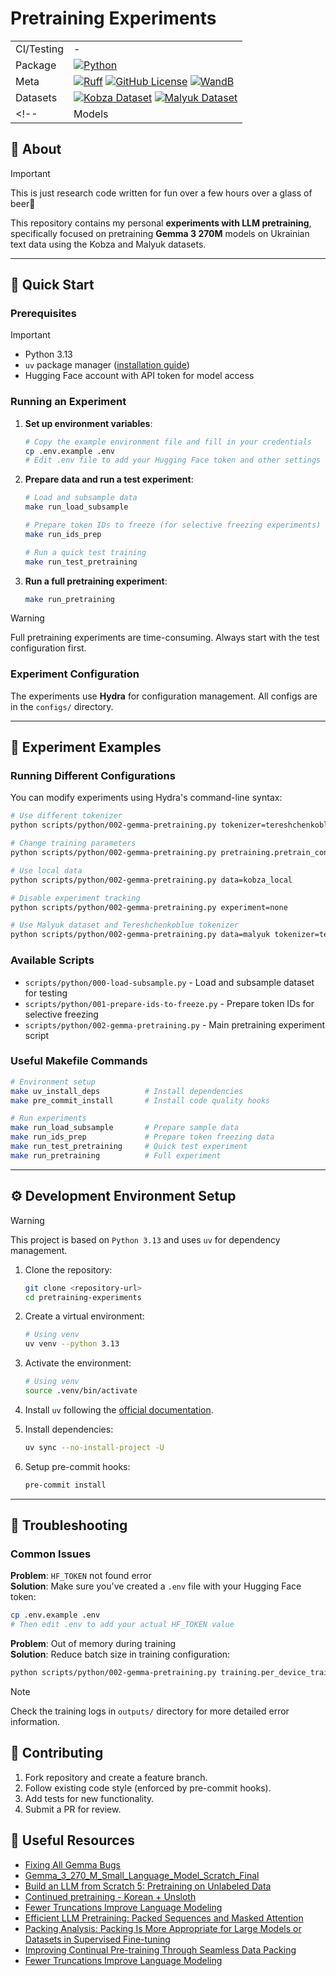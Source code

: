 # Pretraining Experiments

|            |                                                                                                                       |
| ---------- | --------------------------------------------------------------------------------------------------------------------- |
| CI/Testing | -                                                                                                                     |
| Package    | [![Python](https://img.shields.io/badge/python-3.13-blue.svg)](https://www.python.org/downloads/release/python-3113/) |
| Meta       | [![Ruff](https://img.shields.io/endpoint?url=https://raw.githubusercontent.com/astral-sh/ruff/main/assets/badge/v2.json)](https://github.com/astral-sh/ruff) [![GitHub License](https://img.shields.io/github/license/kryvokhyzha/pretraining-experiments)](https://github.com/kryvokhyzha/pretraining-experiments/blob/main/LICENSE) [![WandB](https://raw.githubusercontent.com/wandb/assets/main/wandb-github-badge-gradient.svg)](https://wandb.ai/site)      |
| Datasets       | [![Kobza Dataset](https://img.shields.io/badge/Kobza-dataset-blue?style=flat-square&logo=huggingface)](https://huggingface.co/datasets/Goader/kobza) [![Malyuk Dataset](https://img.shields.io/badge/Malyuk-dataset-blue?style=flat-square&logo=huggingface)](https://huggingface.co/datasets/lang-uk/malyuk)      |
<!-- | Models       | [![Just one of the experiments](https://huggingface.co/datasets/huggingface/badges/resolve/main/model-on-hf-sm.svg)](https://huggingface.co/kryvokhyzha/pretraining-experiments-gemma-3-270mb-default)      | -->

<!-- [![Just one of the experiments](https://img.shields.io/badge/gemma270m-model-blue?style=flat-square&logo=huggingface)](https://huggingface.co/kryvokhyzha/pretraining-experiments-gemma-3-270mb-default) -->

## 📖 About

> [!IMPORTANT]
> This is just research code written for fun over a few hours over a glass of beer🍻

This repository contains my personal **experiments with LLM pretraining**,
specifically focused on pretraining **Gemma 3 270M** models on Ukrainian text
data using the Kobza and Malyuk datasets.

---

## 🚀 Quick Start

### Prerequisites

> [!IMPORTANT]
>
> - Python 3.13
> - `uv` package manager
>   ([installation guide](https://docs.astral.sh/uv/getting-started/installation/))
> - Hugging Face account with API token for model access

### Running an Experiment

1. **Set up environment variables**:

   ```bash
   # Copy the example environment file and fill in your credentials
   cp .env.example .env
   # Edit .env file to add your Hugging Face token and other settings
   ```

2. **Prepare data and run a test experiment**:

   ```bash
   # Load and subsample data
   make run_load_subsample

   # Prepare token IDs to freeze (for selective freezing experiments)
   make run_ids_prep

   # Run a quick test training
   make run_test_pretraining
   ```

3. **Run a full pretraining experiment**:

   ```bash
   make run_pretraining
   ```

> [!WARNING]
> Full pretraining experiments are time-consuming. Always start with the test configuration first.

### Experiment Configuration

The experiments use **Hydra** for configuration management. All configs are in
the `configs/` directory.

---

## 🧪 Experiment Examples

### Running Different Configurations

You can modify experiments using Hydra's command-line syntax:

```bash
# Use different tokenizer
python scripts/python/002-gemma-pretraining.py tokenizer=tereshchenkoblue

# Change training parameters
python scripts/python/002-gemma-pretraining.py pretraining.pretrain_config.learning_rate=1e-4 pretraining.pretrain_config.per_device_train_batch_size=2

# Use local data
python scripts/python/002-gemma-pretraining.py data=kobza_local

# Disable experiment tracking
python scripts/python/002-gemma-pretraining.py experiment=none

# Use Malyuk dataset and Tereshchenkoblue tokenizer
python scripts/python/002-gemma-pretraining.py data=malyuk tokenizer=tereshchenkoblue
```

### Available Scripts

- `scripts/python/000-load-subsample.py` - Load and subsample dataset for
  testing
- `scripts/python/001-prepare-ids-to-freeze.py` - Prepare token IDs for
  selective freezing
- `scripts/python/002-gemma-pretraining.py` - Main pretraining experiment script

### Useful Makefile Commands

```bash
# Environment setup
make uv_install_deps          # Install dependencies
make pre_commit_install       # Install code quality hooks

# Run experiments
make run_load_subsample       # Prepare sample data
make run_ids_prep             # Prepare token freezing data
make run_test_pretraining     # Quick test experiment
make run_pretraining          # Full experiment
```

---

## ⚙️ Development Environment Setup

> [!WARNING]
> This project is based on `Python 3.13` and uses `uv` for dependency management.

1. Clone the repository:

   ```bash
   git clone <repository-url>
   cd pretraining-experiments
   ```

1. Create a virtual environment:

   ```bash
   # Using venv
   uv venv --python 3.13
   ```

1. Activate the environment:

   ```bash
   # Using venv
   source .venv/bin/activate
   ```

1. Install `uv` following the
   [official documentation](https://docs.astral.sh/uv/getting-started/installation/).

1. Install dependencies:

   ```bash
   uv sync --no-install-project -U
   ```

1. Setup pre-commit hooks:

   ```bash
   pre-commit install
   ```

---

## 🔧 Troubleshooting

### Common Issues

**Problem**: `HF_TOKEN` not found error  
**Solution**: Make sure you've created a `.env` file with your Hugging Face
token:

```bash
cp .env.example .env
# Then edit .env to add your actual HF_TOKEN value
```

**Problem**: Out of memory during training  
**Solution**: Reduce batch size in training configuration:

```bash
python scripts/python/002-gemma-pretraining.py training.per_device_train_batch_size=1
```

> [!NOTE]
> Check the training logs in `outputs/` directory for more detailed error information.

## 📝 Contributing

1. Fork repository and create a feature branch.
2. Follow existing code style (enforced by pre-commit hooks).
3. Add tests for new functionality.
4. Submit a PR for review.

## 📖 Useful Resources

- [Fixing All Gemma Bugs](https://unsloth.ai/blog/gemma-bugs)
- [Gemma_3_270_M_Small_Language_Model_Scratch_Final](https://colab.research.google.com/drive/1OHPQf3iM9RD9g2wZRTj7nf8fs3pgbnF4?usp=sharing)
- [Build an LLM from Scratch 5: Pretraining on Unlabeled Data](https://www.youtube.com/watch?v=Zar2TJv-sE0)
- [Continued pretraining - Korean + Unsloth](https://colab.research.google.com/drive/1tEd1FrOXWMnCU9UIvdYhs61tkxdMuKZu?usp=sharing#scrollTo=LjY75GoYUCB8)
- [Fewer Truncations Improve Language Modeling](https://arxiv.org/html/2404.10830v1)
- [Efficient LLM Pretraining: Packed Sequences and Masked Attention](https://huggingface.co/blog/sirluk/llm-sequence-packing)
- [Packing Analysis: Packing Is More Appropriate for Large Models or Datasets in Supervised Fine-tuning](https://arxiv.org/html/2410.08081v2)
- [Improving Continual Pre-training Through Seamless Data Packing](https://aclanthology.org/2025.findings-acl.777.pdf)
- [Fewer Truncations Improve Language Modeling](https://arxiv.org/pdf/2404.10830)
